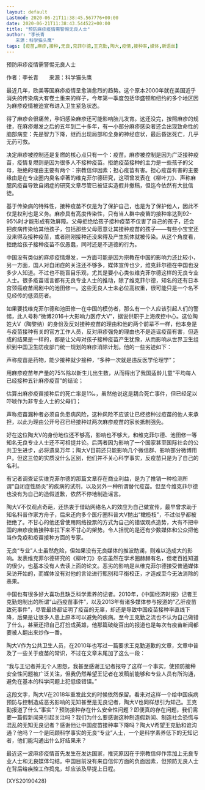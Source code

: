 ```yaml
---
layout: default
Lastmod: 2020-06-21T11:38:45.567776+00:00
date: 2020-06-21T11:38:43.544522+00:00
title: "预防麻疹疫情需警惕无良人士"
author: "李长青
　　来源：科学猫头鹰"
tags: [疫苗,麻疹,接种,无良,克菲尔德,王克勤,陶大,疫情,接种率,媒体,新语丝]
---
```


预防麻疹疫情需警惕无良人士

作者：李长青　　来源：科学猫头鹰

最近几年，欧美等国麻疹疫情呈愈演愈烈的趋势。这个原本2000年就在美国近乎消失的传染病大有卷土重来的样子，今年第一季度包括华盛顿和纽约的多个地区因为麻疹疫情被迫宣布进入卫生紧急状态。

得了麻疹会很痛苦，孕妇感染麻疹还可能影响胎儿发育。这还没完，按照麻疹的规律，在麻疹爆发之后的五年到二十多年，有一小部分麻疹感染者还会出现致命性的脑部病变：先是智力下降，继而出现局部和全身的神经症状，最后昏迷死亡，几乎无药可救。

决定麻疹被控制还是复燃的核心点只有一个：疫苗。麻疹被控制是因为广泛接种疫苗，疫情复燃则是因为很多人不接种疫苗。拒绝疫苗接种的主力是一些孩子的父母，拒绝的理由主要有两个：宗教信仰因素；担心疫苗有害。担心疫苗有害的主要缘由是在专业圈内臭名卓著的维克菲尔德研究，这项曾发表在《柳叶刀》、声称麻腮风疫苗导致自闭症的研究文章尽管已被证实造假并撤稿，但迄今依然有大批信徒。

基于传染病的特殊性，接种疫苗不仅是为了保护自己，也是为了保护他人，因此不仅是权利也是义务。麻疹具有高度传染性，只有当人群中疫苗的接种率达到92-95%时才能形成有效屏障。父母拒绝给孩子接种疫苗不仅害了自己的孩子，还会把疾病传染给其他孩子，包括那些父母愿意让其接种疫苗的孩子——有些小宝宝还没来得及接种疫苗，或者刚刚接种还没来得及产生抗体就被传染。从这个角度看，拒绝给孩子接种疫苗不仅愚蠢，同时还是不道德的行为。

中国没有类似的麻疹疫情爆发，一方面可能是因为宗教在中国的影响力还比较小，另一方面，国人对自闭症的关注还不够多，媒体宣传也少，维克菲尔德在中国也没多少人知道。不过也不能盲目乐观，尤其是要小心类似维克菲尔德这样的无良专业人士。很多疫苗谣言都有无良专业人士的推动，除了维克菲尔德，知名的还有日本宫颈癌疫苗闹剧中的池田修一。这些无良人士未必位高权重，很可能只是一个名不见经传的低资历者。

如果要找维克菲尔德和池田修一在中国的模仿者，那么有一个人应该引起人们的警惕，此人号称“微博2016十大影响力医疗大V”，据说供职于上海疾控中心。这位陶姓大V（陶黎纳）的身份及反对接种疫苗的理由和他的两个前辈不一样，他本身是与疫苗接种有关的官方工作人员，反对麻疹强免的理由也不是造谣疫苗有害，但造成的结果是一样的，都是让父母对孩子接种疫苗产生犹豫，从而影响从世界卫生组织到中国卫生防疫部门统一规划的麻疹消除计划。他的一些劣迹如下：

声称疫苗是药物，能少接种就少接种，“多种一次就是违反医学伦理学”；

用麻疹疫苗年产量的75%除以新生儿出生数，从而得出了我国适龄儿童“平均每人已经接种五针麻疹疫苗”的结论；

估算出麻疹疫苗接种后的死亡率是1‰，虽然他说这是耦合死亡事件，但已经足以吓唬作为非专业人士的父母们；

声称疫苗漏种者必须自负患病风险，这种风险不应该让已经接种过疫苗的他人来承担，以此为理由公开号召已经接种过两次麻疹疫苗的家长抵制强免。

好在这位陶大V的身份地位还不够高，影响也不够大，和维克菲尔德、池田修一等知名无良专业人士还不可相提并论。后两者因为影响了一个国家甚至国际社会的公共卫生进步，必将遗臭万年；陶大V目前还只能影响几个微信群、影响部分微博用户。但这三位的实质没什么区别，他们并不关心科学事实，反疫苗只是为了自己的名利。

有记者调查证实维克菲尔德的那篇文章存在商业利益，是为了推销一种检测所谓“自闭症性肠炎”的疾病的试剂，以及另外一种所谓替代疫苗。但至今维克菲尔德也没有为自己的造假道歉，依然不停地制造谣言。

陶大V不仅观点奇葩，还热衷于借助网络名人的效应为自己做宣传，最早曾求助于知名科普作家方舟子，后来还向多个医疗圈科普大V抛出“橄榄枝”，不过似乎都被拒绝了。不甘心的他还曾使用网络投票的方式为自己的错误观点造势，大有不把中国的麻疹疫苗接种率拉下来不甘心的架势。令人担忧的是还有少数媒体和公众把他当作免疫和疫苗接种方面的专家。

无良“专业”人士虽然危险，但如果没有无良媒体的推波助澜，则难以造成大的影响。发表维克菲尔德研究的《柳叶刀》杂志虽然在学术圈赫赫有名，但老百姓知道的很少，也基本没有人去读上面的论文。恶劣的影响是从维克菲尔德接受普通媒体采访开始的，而媒体没有对他的言论进行甄别和平衡校正，才造成至今无法消除的恶果。

中国也有很多好大喜功且缺乏科学素养的记者。2010年，《中国经济时报》记者王克勤炮制出的所谓“山西疫苗事件”，以及2013年有诸多媒体参与报道的“乙肝疫苗致死事件”，尽管最终都证明了疫苗的无辜，却还是导致中国疫苗接种率直线下降，后果是让很多人患上原本可以避免的疾病。至今王克勤之流也不认为自己做错了什么，甚至还把自己打扮成英雄，他那篇破绽百出的报道也是每次有疫苗新闻都要被人翻出来炒作一番。

陶大V作为公共卫生人员，在2010年也写过一篇要求王克勤道歉的文章，文章中普及了一些关于疫苗的常识，不过在文章末尾加了这么一段：

“我与王记者并无个人恩怨，我甚至感谢王记者报导了这样一个事实，使预防接种安全性问题被广泛关注，但我仍然希望王记者在发稿前能够和专业人员有所沟通，避免在基本的科学问题上犯低级错误。”

这段文字，陶大V在2018年重发此文的时候依然保留。看来对这样一个给中国疾病预防与控制造成恶劣影响的无知甚至是无良记者，陶大V也同样想引为知己。王克勤报道了什么“事实”？预防接种存在什么安全性问题？即便真的存在问题，我们需要一篇假新闻来引起关注吗？我们为什么要感谢这种制造假新闻、制造社会恐慌与混乱的无知无良记者？感谢他让中国疫苗接种率下降吗？陶大V希望王克勤和谁沟通？他吗？一个是罔顾科学事实的无良“专业”人士，一个是科学素养低下的无知记者，他们能沟通出什么好结果来？

最近这一波麻疹疫情首先发生在发达国家，推究原因在于宗教信仰作祟加上无良专业人士和无良媒体勾结。中国目前没有来自信仰方面的负面因素，但预防无良人士在背后给疾控工作捣鬼，却应该及早提上日程。

(XYS20190428)

